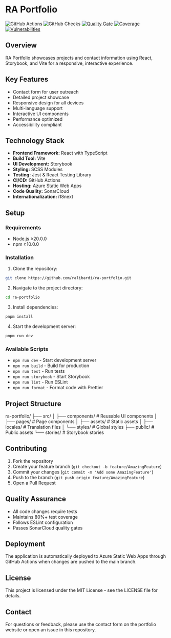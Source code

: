 # RA Portfolio

![GitHub Actions](https://img.shields.io/github/actions/workflow/status/ralibardi/ra-portfolio/azure-static-web-apps-kind-ocean-010be9b03.yml)
![GitHub Checks](https://img.shields.io/github/checks-status/ralibardi/ra-portfolio/main)
[![Quality Gate](https://sonarcloud.io/api/project_badges/measure?project=ralibardi_ra-portfolio&metric=alert_status)](https://sonarcloud.io/summary/new_code?id=ralibardi_ra-portfolio)
[![Coverage](https://sonarcloud.io/api/project_badges/measure?project=ralibardi_ra-portfolio&metric=coverage)](https://sonarcloud.io/summary/new_code?id=ralibardi_ra-portfolio)
[![Vulnerabilities](https://sonarcloud.io/api/project_badges/measure?project=ralibardi_ra-portfolio&metric=vulnerabilities)](https://sonarcloud.io/summary/new_code?id=ralibardi_ra-portfolio)

## Overview

RA Portfolio showcases projects and contact information using React, Storybook, and Vite for a responsive, interactive experience.

## Key Features

- Contact form for user outreach
- Detailed project showcase
- Responsive design for all devices
- Multi-language support
- Interactive UI components
- Performance optimized
- Accessibility compliant

## Technology Stack

- **Frontend Framework:** React with TypeScript
- **Build Tool:** Vite
- **UI Development:** Storybook
- **Styling:** SCSS Modules
- **Testing:** Jest & React Testing Library
- **CI/CD:** GitHub Actions
- **Hosting:** Azure Static Web Apps
- **Code Quality:** SonarCloud
- **Internationalization:** i18next

## Setup

### Requirements

- Node.js ≥20.0.0
- npm ≥10.0.0

### Installation

1. Clone the repository:

```bash
git clone https://github.com/ralibardi/ra-portfolio.git
```

2. Navigate to the project directory:

```bash
cd ra-portfolio
```

3. Install dependencies:

```bash
pnpm install
```

4. Start the development server:

```bash
pnpm run dev
```

### Available Scripts

- `npm run dev` - Start development server
- `npm run build` - Build for production
- `npm run test` - Run tests
- `npm run storybook` - Start Storybook
- `npm run lint` - Run ESLint
- `npm run format` - Format code with Prettier

## Project Structure

ra-portfolio/
├── src/
│ ├── components/ # Reusable UI components
│ ├── pages/ # Page components
│ ├── assets/ # Static assets
│ ├── locales/ # Translation files
│ └── styles/ # Global styles
├── public/ # Public assets
└── stories/ # Storybook stories

## Contributing

1. Fork the repository
2. Create your feature branch (`git checkout -b feature/AmazingFeature`)
3. Commit your changes (`git commit -m 'Add some AmazingFeature'`)
4. Push to the branch (`git push origin feature/AmazingFeature`)
5. Open a Pull Request

## Quality Assurance

- All code changes require tests
- Maintains 80%+ test coverage
- Follows ESLint configuration
- Passes SonarCloud quality gates

## Deployment

The application is automatically deployed to Azure Static Web Apps through GitHub Actions when changes are pushed to the main branch.

## License

This project is licensed under the MIT License - see the LICENSE file for details.

## Contact

For questions or feedback, please use the contact form on the portfolio website or open an issue in this repository.
